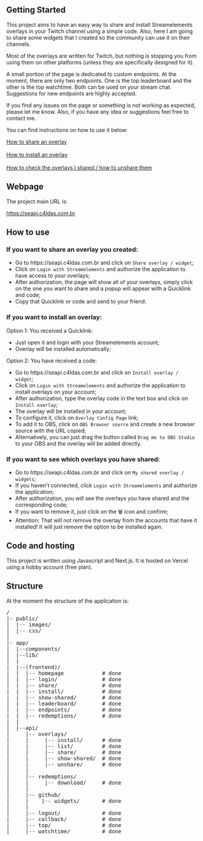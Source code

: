 <h2>Getting Started</h2>

<p>This project aims to have an easy way to share and install Streamelements overlays in your Twitch channel using a simple code. Also, here I am going to share some widgets that I created so the community can use it on their channels.</p>

<p>Most of the overlays are written for Twitch, but nothing is stopping you from using them on other platforms (unless they are specifically designed for it).</p>

<p>A small portion of the page is dedicated to custom endpoints. At the moment, there are only two endpoints. One is the top leaderboard and the other is the top watchtime. Both can be used on your stream chat. Suggestions for new endpoints are highly accepted.</p>

<p>If you find any issues on the page or something is not working as expected, please let me know. Also, if you have any idea or suggestions feel free to contact me.</p>

<p>You can find instructions on how to use it below:</p>

<a href="#if-you-want-to-share-an-overlay-you-created">How to share an overlay</a>
<br /><br />
<a href="#if-you-want-to-install-an-overlay">How to install an overlay</a>
<br /><br />
<a href="#if-you-want-to-see-which-overlays-you-have-shared">How to check the overlays I shared / how to unshare them</a>

<h2>Webpage</h2>

<p>The project main URL is: </p>
<p><a href="https://seapi.c4ldas.com.br" target="_blank">https://seapi.c4ldas.com.br</a></p>

<h2>How to use</h2>

<h3>If you want to share an overlay you created:</h3>
<ul>
  <li>Go to https://seapi.c4ldas.com.br and click on <code>Share overlay / widget</code>;</li>
  <li>Click on <code>Login with Streamelements</code> and authorize the application to have access to your overlays;</li>
  <li>After authorization, the page will show all of your overlays, simply click on the one you want to share and a popup will appear with a Quicklink and code;</li>
  <li>Copy that Quicklink or code and send to your friend.</li>
</ul>

<h3>If you want to install an overlay:</h3>
<p>Option 1: You received a Quicklink:</p>
<ul>
  <li>Just open it and login with your Streamelements account;</li>
  <li>Overlay will be installed automatically;</li>
</ul>

<p>Option 2: You have received a code:</p>
<ul>
  <li>Go to https://seapi.c4ldas.com.br and click on <code>Install overlay / widget</code>;</li>
  <li>Click on <code>Login with Streamelements</code> and authorize the application to install overlays on your account;</li>
  <li>After authorization, type the overlay code in the text box and click on <code>Install overlay</code>;</li>
  <li>The overlay will be installed in your account;</li>
  <li>To configure it, click on <code>Overlay Config Page</code> link;</li>
  <li>To add it to OBS, click on <code>OBS Browser source</code> and create a new browser source with the URL copied;</li>
  <li>Alternatively, you can just drag the button called <code>Drag me to OBS Studio</code> to your OBS and the overlay will be added directly.</li>
</ul>

<h3>If you want to see which overlays you have shared:</h3>
<ul>
  <li>Go to https://seapi.c4ldas.com.br and click on <code>My shared overlay / widgets</code>;</li>
  <li>If you haven't connected, click <code>Login with Streamelements</code> and authorize the application;</li>
  <li>After authorization, you will see the overlays you have shared and the corresponding code;</li>
  <li>If you want to remove it, just click on the 🗑️ icon and confirm;</li>
  <li>Attention: That will not remove the overlay from the accounts that have it installed! It will just remove the option to be installed again.</li>
</ul>
  
<h2>Code and hosting</h2>

<p>This project is written using Javascript and Next.js. It is hosted on Vercel using a hobby account (free plan).</p>

<h2>Structure</h2>

At the moment the structure of the application is:

<pre>
/
|- public/
|  |-- images/
|  |-- css/
|
|- app/
|  |--components/
|  |--lib/                    
|  |
|  |--(frontend)/
|  |  |-- homepage            # done
|  |  |-- login/              # done
|  |  |-- share/              # done
|  |  |-- install/            # done
|  |  |-- show-shared/        # done
|  |  |-- leaderboard/        # done
|  |  |-- endpoints/          # done
|  |  |-- redemptions/        # done
|  |  
|  |--api/
|     |-- overlays/
|     |     |-- install/      # done
|     |     |-- list/         # done
|     |     |-- share/        # done
|     |     |-- show-shared/  # done
|     |     |-- unshare/      # done
|     |
|     |-- redemptions/
|     |     |-- download/     # done
|     |
|     |-- github/
|     |    |-- widgets/       # done
|     | 
|     |-- logout/             # done
|     |-- callback/           # done
|     |-- top/                # done
|     |-- watchtime/          # done
</pre>
